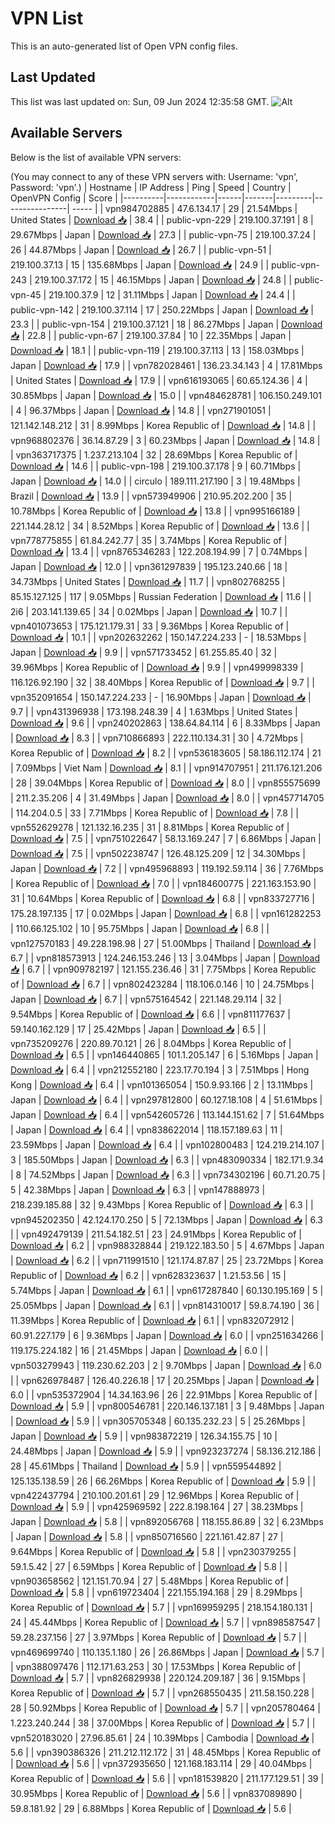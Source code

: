# VPN List

This is an auto-generated list of Open VPN config files.

## Last Updated

This list was last updated on: Sun, 09 Jun 2024 12:35:58 GMT.
![Alt](https://repobeats.axiom.co/api/embed/186b98318ef1479477931607c1ad7d823f12451f.svg "Repobeats analytics image")

## Available Servers

Below is the list of available VPN servers:

(You may connect to any of these VPN servers with: Username: 'vpn', Password: 'vpn'.)
| Hostname | IP Address | Ping | Speed | Country | OpenVPN Config | Score |
|----------|------------|------|-------|---------|----------------| ----- |
| vpn984702885 | 47.6.134.17 | 29 | 21.54Mbps | United States | [Download 📥](./configs/server_0_US.ovpn) | 38.4 |
| public-vpn-229 | 219.100.37.191 | 8 | 29.67Mbps | Japan | [Download 📥](./configs/server_1_JP.ovpn) | 27.3 |
| public-vpn-75 | 219.100.37.24 | 26 | 44.87Mbps | Japan | [Download 📥](./configs/server_2_JP.ovpn) | 26.7 |
| public-vpn-51 | 219.100.37.13 | 15 | 135.68Mbps | Japan | [Download 📥](./configs/server_3_JP.ovpn) | 24.9 |
| public-vpn-243 | 219.100.37.172 | 15 | 46.15Mbps | Japan | [Download 📥](./configs/server_4_JP.ovpn) | 24.8 |
| public-vpn-45 | 219.100.37.9 | 12 | 31.11Mbps | Japan | [Download 📥](./configs/server_5_JP.ovpn) | 24.4 |
| public-vpn-142 | 219.100.37.114 | 17 | 250.22Mbps | Japan | [Download 📥](./configs/server_6_JP.ovpn) | 23.3 |
| public-vpn-154 | 219.100.37.121 | 18 | 86.27Mbps | Japan | [Download 📥](./configs/server_7_JP.ovpn) | 22.8 |
| public-vpn-67 | 219.100.37.84 | 10 | 22.35Mbps | Japan | [Download 📥](./configs/server_8_JP.ovpn) | 18.1 |
| public-vpn-119 | 219.100.37.113 | 13 | 158.03Mbps | Japan | [Download 📥](./configs/server_9_JP.ovpn) | 17.9 |
| vpn782028461 | 136.23.34.143 | 4 | 17.81Mbps | United States | [Download 📥](./configs/server_10_US.ovpn) | 17.9 |
| vpn616193065 | 60.65.124.36 | 4 | 30.85Mbps | Japan | [Download 📥](./configs/server_11_JP.ovpn) | 15.0 |
| vpn484628781 | 106.150.249.101 | 4 | 96.37Mbps | Japan | [Download 📥](./configs/server_12_JP.ovpn) | 14.8 |
| vpn271901051 | 121.142.148.212 | 31 | 8.99Mbps | Korea Republic of | [Download 📥](./configs/server_13_KR.ovpn) | 14.8 |
| vpn968802376 | 36.14.87.29 | 3 | 60.23Mbps | Japan | [Download 📥](./configs/server_14_JP.ovpn) | 14.8 |
| vpn363717375 | 1.237.213.104 | 32 | 28.69Mbps | Korea Republic of | [Download 📥](./configs/server_15_KR.ovpn) | 14.6 |
| public-vpn-198 | 219.100.37.178 | 9 | 60.71Mbps | Japan | [Download 📥](./configs/server_16_JP.ovpn) | 14.0 |
| circulo | 189.111.217.190 | 3 | 19.48Mbps | Brazil | [Download 📥](./configs/server_17_BR.ovpn) | 13.9 |
| vpn573949906 | 210.95.202.200 | 35 | 10.78Mbps | Korea Republic of | [Download 📥](./configs/server_18_KR.ovpn) | 13.8 |
| vpn995166189 | 221.144.28.12 | 34 | 8.52Mbps | Korea Republic of | [Download 📥](./configs/server_19_KR.ovpn) | 13.6 |
| vpn778775855 | 61.84.242.77 | 35 | 3.74Mbps | Korea Republic of | [Download 📥](./configs/server_20_KR.ovpn) | 13.4 |
| vpn8765346283 | 122.208.194.99 | 7 | 0.74Mbps | Japan | [Download 📥](./configs/server_21_JP.ovpn) | 12.0 |
| vpn361297839 | 195.123.240.66 | 18 | 34.73Mbps | United States | [Download 📥](./configs/server_22_US.ovpn) | 11.7 |
| vpn802768255 | 85.15.127.125 | 117 | 9.05Mbps | Russian Federation | [Download 📥](./configs/server_23_RU.ovpn) | 11.6 |
| 2i6 | 203.141.139.65 | 34 | 0.02Mbps | Japan | [Download 📥](./configs/server_24_JP.ovpn) | 10.7 |
| vpn401073653 | 175.121.179.31 | 33 | 9.36Mbps | Korea Republic of | [Download 📥](./configs/server_25_KR.ovpn) | 10.1 |
| vpn202632262 | 150.147.224.233 | - | 18.53Mbps | Japan | [Download 📥](./configs/server_26_JP.ovpn) | 9.9 |
| vpn571733452 | 61.255.85.40 | 32 | 39.96Mbps | Korea Republic of | [Download 📥](./configs/server_27_KR.ovpn) | 9.9 |
| vpn499998339 | 116.126.92.190 | 32 | 38.40Mbps | Korea Republic of | [Download 📥](./configs/server_28_KR.ovpn) | 9.7 |
| vpn352091654 | 150.147.224.233 | - | 16.90Mbps | Japan | [Download 📥](./configs/server_29_JP.ovpn) | 9.7 |
| vpn431396938 | 173.198.248.39 | 4 | 1.63Mbps | United States | [Download 📥](./configs/server_30_US.ovpn) | 9.6 |
| vpn240202863 | 138.64.84.114 | 6 | 8.33Mbps | Japan | [Download 📥](./configs/server_31_JP.ovpn) | 8.3 |
| vpn710866893 | 222.110.134.31 | 30 | 4.72Mbps | Korea Republic of | [Download 📥](./configs/server_32_KR.ovpn) | 8.2 |
| vpn536183605 | 58.186.112.174 | 21 | 7.09Mbps | Viet Nam | [Download 📥](./configs/server_33_VN.ovpn) | 8.1 |
| vpn914707951 | 211.176.121.206 | 28 | 39.04Mbps | Korea Republic of | [Download 📥](./configs/server_34_KR.ovpn) | 8.0 |
| vpn855575699 | 211.2.35.206 | 4 | 31.49Mbps | Japan | [Download 📥](./configs/server_35_JP.ovpn) | 8.0 |
| vpn457714705 | 114.204.0.5 | 33 | 7.71Mbps | Korea Republic of | [Download 📥](./configs/server_36_KR.ovpn) | 7.8 |
| vpn552629278 | 121.132.16.235 | 31 | 8.81Mbps | Korea Republic of | [Download 📥](./configs/server_37_KR.ovpn) | 7.5 |
| vpn751022647 | 58.13.169.247 | 7 | 6.86Mbps | Japan | [Download 📥](./configs/server_38_JP.ovpn) | 7.5 |
| vpn502238747 | 126.48.125.209 | 12 | 34.30Mbps | Japan | [Download 📥](./configs/server_39_JP.ovpn) | 7.2 |
| vpn495968893 | 119.192.59.114 | 36 | 7.76Mbps | Korea Republic of | [Download 📥](./configs/server_40_KR.ovpn) | 7.0 |
| vpn184600775 | 221.163.153.90 | 31 | 10.64Mbps | Korea Republic of | [Download 📥](./configs/server_41_KR.ovpn) | 6.8 |
| vpn833727716 | 175.28.197.135 | 17 | 0.02Mbps | Japan | [Download 📥](./configs/server_42_JP.ovpn) | 6.8 |
| vpn161282253 | 110.66.125.102 | 10 | 95.75Mbps | Japan | [Download 📥](./configs/server_43_JP.ovpn) | 6.8 |
| vpn127570183 | 49.228.198.98 | 27 | 51.00Mbps | Thailand | [Download 📥](./configs/server_44_TH.ovpn) | 6.7 |
| vpn818573913 | 124.246.153.246 | 13 | 3.04Mbps | Japan | [Download 📥](./configs/server_45_JP.ovpn) | 6.7 |
| vpn909782197 | 121.155.236.46 | 31 | 7.75Mbps | Korea Republic of | [Download 📥](./configs/server_46_KR.ovpn) | 6.7 |
| vpn802423284 | 118.106.0.146 | 10 | 24.75Mbps | Japan | [Download 📥](./configs/server_47_JP.ovpn) | 6.7 |
| vpn575164542 | 221.148.29.114 | 32 | 9.54Mbps | Korea Republic of | [Download 📥](./configs/server_48_KR.ovpn) | 6.6 |
| vpn811177637 | 59.140.162.129 | 17 | 25.42Mbps | Japan | [Download 📥](./configs/server_49_JP.ovpn) | 6.5 |
| vpn735209276 | 220.89.70.121 | 26 | 8.04Mbps | Korea Republic of | [Download 📥](./configs/server_50_KR.ovpn) | 6.5 |
| vpn146440865 | 101.1.205.147 | 6 | 5.16Mbps | Japan | [Download 📥](./configs/server_51_JP.ovpn) | 6.4 |
| vpn212552180 | 223.17.70.194 | 3 | 7.51Mbps | Hong Kong | [Download 📥](./configs/server_52_HK.ovpn) | 6.4 |
| vpn101365054 | 150.9.93.166 | 2 | 13.11Mbps | Japan | [Download 📥](./configs/server_53_JP.ovpn) | 6.4 |
| vpn297812800 | 60.127.18.108 | 4 | 51.61Mbps | Japan | [Download 📥](./configs/server_54_JP.ovpn) | 6.4 |
| vpn542605726 | 113.144.151.62 | 7 | 51.64Mbps | Japan | [Download 📥](./configs/server_55_JP.ovpn) | 6.4 |
| vpn838622014 | 118.157.189.63 | 11 | 23.59Mbps | Japan | [Download 📥](./configs/server_56_JP.ovpn) | 6.4 |
| vpn102800483 | 124.219.214.107 | 3 | 185.50Mbps | Japan | [Download 📥](./configs/server_57_JP.ovpn) | 6.3 |
| vpn483090334 | 182.171.9.34 | 8 | 74.52Mbps | Japan | [Download 📥](./configs/server_58_JP.ovpn) | 6.3 |
| vpn734302196 | 60.71.20.75 | 5 | 42.38Mbps | Japan | [Download 📥](./configs/server_59_JP.ovpn) | 6.3 |
| vpn147888973 | 218.239.185.88 | 32 | 9.43Mbps | Korea Republic of | [Download 📥](./configs/server_60_KR.ovpn) | 6.3 |
| vpn945202350 | 42.124.170.250 | 5 | 72.13Mbps | Japan | [Download 📥](./configs/server_61_JP.ovpn) | 6.3 |
| vpn492479139 | 211.54.182.51 | 23 | 24.91Mbps | Korea Republic of | [Download 📥](./configs/server_62_KR.ovpn) | 6.2 |
| vpn988328844 | 219.122.183.50 | 5 | 4.67Mbps | Japan | [Download 📥](./configs/server_63_JP.ovpn) | 6.2 |
| vpn711991510 | 121.174.87.87 | 25 | 23.72Mbps | Korea Republic of | [Download 📥](./configs/server_64_KR.ovpn) | 6.2 |
| vpn628323637 | 1.21.53.56 | 15 | 5.74Mbps | Japan | [Download 📥](./configs/server_65_JP.ovpn) | 6.1 |
| vpn617287840 | 60.130.195.169 | 5 | 25.05Mbps | Japan | [Download 📥](./configs/server_66_JP.ovpn) | 6.1 |
| vpn814310017 | 59.8.74.190 | 36 | 11.39Mbps | Korea Republic of | [Download 📥](./configs/server_67_KR.ovpn) | 6.1 |
| vpn832072912 | 60.91.227.179 | 6 | 9.36Mbps | Japan | [Download 📥](./configs/server_68_JP.ovpn) | 6.0 |
| vpn251634266 | 119.175.224.182 | 16 | 21.45Mbps | Japan | [Download 📥](./configs/server_69_JP.ovpn) | 6.0 |
| vpn503279943 | 119.230.62.203 | 2 | 9.70Mbps | Japan | [Download 📥](./configs/server_70_JP.ovpn) | 6.0 |
| vpn626978487 | 126.40.226.18 | 17 | 20.25Mbps | Japan | [Download 📥](./configs/server_71_JP.ovpn) | 6.0 |
| vpn535372904 | 14.34.163.96 | 26 | 22.91Mbps | Korea Republic of | [Download 📥](./configs/server_72_KR.ovpn) | 5.9 |
| vpn800546781 | 220.146.137.181 | 3 | 9.48Mbps | Japan | [Download 📥](./configs/server_73_JP.ovpn) | 5.9 |
| vpn305705348 | 60.135.232.23 | 5 | 25.26Mbps | Japan | [Download 📥](./configs/server_74_JP.ovpn) | 5.9 |
| vpn983872219 | 126.34.155.75 | 10 | 24.48Mbps | Japan | [Download 📥](./configs/server_75_JP.ovpn) | 5.9 |
| vpn923237274 | 58.136.212.186 | 28 | 45.61Mbps | Thailand | [Download 📥](./configs/server_76_TH.ovpn) | 5.9 |
| vpn559544892 | 125.135.138.59 | 26 | 66.26Mbps | Korea Republic of | [Download 📥](./configs/server_77_KR.ovpn) | 5.9 |
| vpn422437794 | 210.100.201.61 | 29 | 12.96Mbps | Korea Republic of | [Download 📥](./configs/server_78_KR.ovpn) | 5.9 |
| vpn425969592 | 222.8.198.164 | 27 | 38.23Mbps | Japan | [Download 📥](./configs/server_79_JP.ovpn) | 5.8 |
| vpn892056768 | 118.155.86.89 | 32 | 6.23Mbps | Japan | [Download 📥](./configs/server_80_JP.ovpn) | 5.8 |
| vpn850716560 | 221.161.42.87 | 27 | 9.64Mbps | Korea Republic of | [Download 📥](./configs/server_81_KR.ovpn) | 5.8 |
| vpn230379255 | 59.1.5.42 | 27 | 6.59Mbps | Korea Republic of | [Download 📥](./configs/server_82_KR.ovpn) | 5.8 |
| vpn903658562 | 121.151.70.94 | 27 | 5.48Mbps | Korea Republic of | [Download 📥](./configs/server_83_KR.ovpn) | 5.8 |
| vpn619723404 | 221.155.194.168 | 29 | 8.29Mbps | Korea Republic of | [Download 📥](./configs/server_84_KR.ovpn) | 5.7 |
| vpn169959295 | 218.154.180.131 | 24 | 45.44Mbps | Korea Republic of | [Download 📥](./configs/server_85_KR.ovpn) | 5.7 |
| vpn898587547 | 59.28.237.156 | 27 | 3.97Mbps | Korea Republic of | [Download 📥](./configs/server_86_KR.ovpn) | 5.7 |
| vpn469699740 | 110.135.1.180 | 26 | 26.86Mbps | Japan | [Download 📥](./configs/server_87_JP.ovpn) | 5.7 |
| vpn388097476 | 112.171.63.253 | 30 | 17.53Mbps | Korea Republic of | [Download 📥](./configs/server_88_KR.ovpn) | 5.7 |
| vpn826829938 | 220.124.209.187 | 36 | 9.15Mbps | Korea Republic of | [Download 📥](./configs/server_89_KR.ovpn) | 5.7 |
| vpn268550435 | 211.58.150.228 | 28 | 50.92Mbps | Korea Republic of | [Download 📥](./configs/server_90_KR.ovpn) | 5.7 |
| vpn205780464 | 1.223.240.244 | 38 | 37.00Mbps | Korea Republic of | [Download 📥](./configs/server_91_KR.ovpn) | 5.7 |
| vpn520183020 | 27.96.85.61 | 24 | 10.39Mbps | Cambodia | [Download 📥](./configs/server_92_KH.ovpn) | 5.6 |
| vpn390386326 | 211.212.112.172 | 31 | 48.45Mbps | Korea Republic of | [Download 📥](./configs/server_93_KR.ovpn) | 5.6 |
| vpn372935650 | 121.168.183.114 | 29 | 40.04Mbps | Korea Republic of | [Download 📥](./configs/server_94_KR.ovpn) | 5.6 |
| vpn181539820 | 211.177.129.51 | 39 | 30.95Mbps | Korea Republic of | [Download 📥](./configs/server_95_KR.ovpn) | 5.6 |
| vpn837089890 | 59.8.181.92 | 29 | 6.88Mbps | Korea Republic of | [Download 📥](./configs/server_96_KR.ovpn) | 5.6 |
